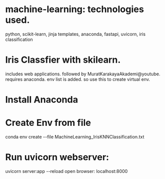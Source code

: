 # machine-learning: technologies used.
 python, scikit-learn, jinja templates, anaconda, fastapi, uvicorn, iris classification


# Iris Classfier with skilearn.
includes web applications.
followed by MuratKarakayaAkademi@youtube.
requires anaconda.
env list is added. so use this to create virtual env.

# Install Anaconda
# Create Env from file
conda env create --file MachineLearning_IrisKNNClassification.txt
# Run uvicorn webserver:
  uvicorn server:app --reload
open browser: 
  localhost:8000
